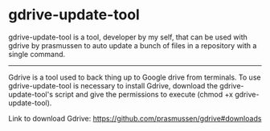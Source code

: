 # gdrive-update-tool

gdrive-update-tool is a tool, developer by my self,  that can be used with gdrive by prasmussen to auto update a bunch of files in a repository with a single command.

----------------------

Gdrive is a tool used to back thing up to Google drive from terminals. To use gdrive-update-tool is necessary to install Gdrive, download the gdrive-update-tool's script and give the permissions to execute (chmod +x gdrive-update-tool).

Link to download Gdrive: https://github.com/prasmussen/gdrive#downloads
